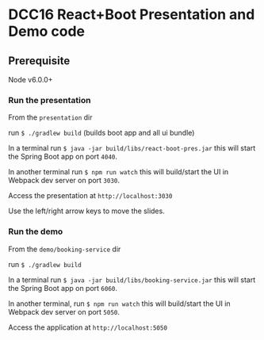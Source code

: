 # DCC16 React+Boot Presentation and Demo code

## Prerequisite
Node v6.0.0+

### Run the presentation
From the `presentation` dir

run `$ ./gradlew build` (builds boot app and all ui bundle)

In a terminal run `$ java -jar build/libs/react-boot-pres.jar` this will start the Spring Boot app on port `4040`.

In another terminal run `$ npm run watch` this will build/start the UI in Webpack dev server on port `3030`.

Access the presentation at `http://localhost:3030`

Use the left/right arrow keys to move the slides.


### Run the demo
From the `demo/booking-service` dir

run `$ ./gradlew build`

In a terminal run `$ java -jar build/libs/booking-service.jar` this will start the Spring Boot app on port `6060`.

In another terminal, run `$ npm run watch` this will build/start the UI in Webpack dev server on port `5050`.

Access the application at `http://localhost:5050`

